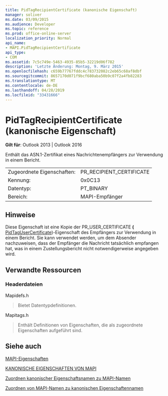 ```yaml
---
title: PidTagRecipientCertificate (kanonische Eigenschaft)
manager: soliver
ms.date: 03/09/2015
ms.audience: Developer
ms.topic: reference
ms.prod: office-online-server
localization_priority: Normal
api_name:
- MAPI.PidTagRecipientCertificate
api_type:
- COM
ms.assetid: 7c5c749e-5463-4935-85b5-32219d06f782
description: 'Letzte Änderung: Montag, 9. März 2015'
ms.openlocfilehash: c659b77767fddc4c783732082c2eb65c68af8dbf
ms.sourcegitcommit: 8657170d071f9bcf680aba50b9c07f2a4fb82283
ms.translationtype: MT
ms.contentlocale: de-DE
ms.lasthandoff: 04/28/2019
ms.locfileid: "33431666"
---
```

# <a name="pidtagrecipientcertificate-canonical-property"></a>PidTagRecipientCertificate (kanonische Eigenschaft)

  
  
**Gilt für**: Outlook 2013 | Outlook 2016 
  
Enthält das ASN.1-Zertifikat eines Nachrichtenempfängers zur Verwendung in einem Bericht.
  
|||
|:-----|:-----|
|Zugeordnete Eigenschaften:  <br/> |PR_RECIPIENT_CERTIFICATE  <br/> |
|Kennung:  <br/> |0x0C13  <br/> |
|Datentyp:  <br/> |PT_BINARY  <br/> |
|Bereich:  <br/> |MAPI-Empfänger  <br/> |
   
## <a name="remarks"></a>Hinweise

Diese Eigenschaft ist eine Kopie der PR_USER_CERTIFICATE **(** [PidTagUserCertificate](pidtagusercertificate-canonical-property.md))-Eigenschaft des Empfängers zur Verwendung in einem Bericht. Sie kann verwendet werden, um dem Absender nachzuweisen, dass der Empfänger die Nachricht tatsächlich empfangen hat, was in einem Zustellungsbericht nicht notwendigerweise angegeben wird.
  
## <a name="related-resources"></a>Verwandte Ressourcen

### <a name="header-files"></a>Headerdateien

Mapidefs.h
  
> Bietet Datentypdefinitionen.
    
Mapitags.h
  
> Enthält Definitionen von Eigenschaften, die als zugeordnete Eigenschaften aufgeführt sind.
    
## <a name="see-also"></a>Siehe auch



[MAPI-Eigenschaften](mapi-properties.md)
  
[KANONISCHE EIGENSCHAFTEN VON MAPI](mapi-canonical-properties.md)
  
[Zuordnen kanonischer Eigenschaftsnamen zu MAPI-Namen](mapping-canonical-property-names-to-mapi-names.md)
  
[Zuordnen von MAPI-Namen zu kanonischen Eigenschaftennamen](mapping-mapi-names-to-canonical-property-names.md)

